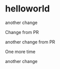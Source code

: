 # helloworld

another change

Change from PR

another change from PR

One more time

another change

